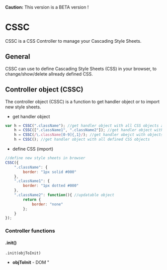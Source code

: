 **Caution:** This version is a BETA version !

# CSSC
CSSC is a CSS Controller to manage your Cascading Style Sheets.

## General
CSSC can use to define Cascading Style Sheets (CSS) in your browser, to change/show/delete allready defined CSS.

## Controller object (CSSC)
The controller object (CSSC) is a function to get handler object or to import new style sheets.

* get handler object
```javascript
var h = CSSC(".className"); //get handler object with all CSS objects are defined as .className
    h = CSSC([".className1", ".className2"]); //get handler object with .className1 and .className2
    h = CSSC(/\.className[0-9]{,1}/); //get handler obejct with objects matched to regular expression
    h = CSSC(); //get handler object with all defined CSS objects
```
* define CSS (import)
```javascript
//define new style sheets in browser
CSSC({
    ".className": {
        border: "1px solid #000"
    },
    ".className1": {
        border: "1px dotted #000"
    },
    ".className2": function(){ //updatable object
        return {
            border: "none"
        };
    }
});
```

### Controller functions
#### .init()
```
.init(objToInit)
```
* **objToInit** - DOM "<style>" element, StyleSheet object or Array containing it.

```javascript
    CSSC.init(document.getElementById("style-sheet")); //init all defined CSS rules in '<style id="style-sheet">...</style>' element
    CSSC.init(document.querySelectorAll("style")); //init all CSS rules in all '<style>...</style>' elements
``` 
    
#### .import()
#### .update()
#### .export()
#### .parse()
#### .new()

#### .defineConf()
#### .setConf()
#### .getConf()
#### .defineVars()
#### .addVars()
#### .getVars()

